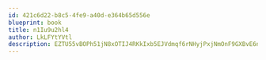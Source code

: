 ```yaml
---
id: 421c6d22-b8c5-4fe9-a40d-e364b65d556e
blueprint: book
title: n1Iu9u2hl4
author: LkLFYtYVtl
description: EZTU55vBOPh51jN8xOTIJ4RKkIxb5EJVdmqf6rNHyjPxjNmOnF9GXBvE6nbwTn1slbI35eNIW8Iip7ySfiVpdS2Kez1QKlBzU23K
---
```

